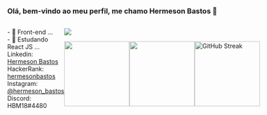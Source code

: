 ### Olá, bem-vindo ao meu perfil, me chamo Hermeson Bastos 👋

   <div style="display: flex; flex-direction: row;">
   <p>- 🔭 Front-end ...<br>
      - 🌱 Estudando React JS ...<br>
        Linkedin: <a href="https://www.linkedin.com/in/hermeson-bastos-632578226/">Hermeson Bastos</a><br>
        HackerRank: <a href="https://www.hackerrank.com/profile/hermesonbastos">hermesonbastos</a><br>
        Instagram: <a href="https://www.instagram.com/hermeson_bastos/">@hermeson_bastos</a><br>
        Discord: HBM18#4480<br></p>
   <div alt="hmb" height="300px" style="border-radius: 50px;">
        
<p>
  <a href="https://skillicons.dev">
    <img src="https://skillicons.dev/icons?i=typescript,nextjs,nodejs,figma" />
  </a>
</p>

<div style="display: flex;">
  <img style="height: 150px;" src="https://github-readme-stats.vercel.app/api?username=hermesonbastos&show_icons=true&theme=radical">
  <img style="height: 150px;" src="https://github-readme-stats.vercel.app/api/top-langs/?username=hermesonbastos&theme=radical&layout=compact">
  <img style="height: 150px;" src="https://streak-stats.demolab.com?user=hermesonbastos&theme=radical&border_radius=8&card_width=420&hide_longest_streak=true" alt="GitHub Streak" />
</div>


 
